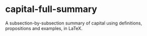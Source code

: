 # capital-full-summary
A subsection-by-subsection summary of capital using definitions, propositions and examples, in LaTeX.
